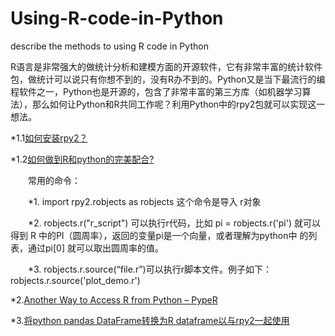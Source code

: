 # Using-R-code-in-Python
describe the methods to using R code in Python 

R语言是非常强大的做统计分析和建模方面的开源软件，它有非常丰富的统计软件包，做统计可以说只有你想不到的，没有R办不到的。Python又是当下最流行的编程软件之一，Python也是开源的，包含了非常丰富的第三方库（如机器学习算法），那么如何让Python和R共同工作呢？利用Python中的rpy2包就可以实现这一想法。

*1.1[如何安装rpy2？](https://cloud.tencent.com/developer/article/1107306)

*1.2[如何做到R和python的完美配合?](https://www.zhihu.com/question/38461788)

　　常用的命令：

　　*1. import rpy2.robjects as robjects    这个命令是导入 r对象

　　*2. robjects.r("r_script") 可以执行r代码，比如 pi = robjects.r('pi') 就可以得到 R 中的PI（圆周率），返回的变量pi是一个向量，或者理解为python中        的列表，通过pi[0] 就可以取出圆周率的值。

　　*3. robjects.r.source(“file.r”)可以执行r脚本文件。例子如下：robjects.r.source('plot_demo.r')
  
*2.[Another Way to Access R from Python – PypeR](https://statcompute.wordpress.com/2012/11/29/another-way-to-access-r-from-python-pyper/)

*3.[将python pandas DataFrame转换为R dataframe以与rpy2一起使用](https://codeday.me/bug/20190205/578792.html)
